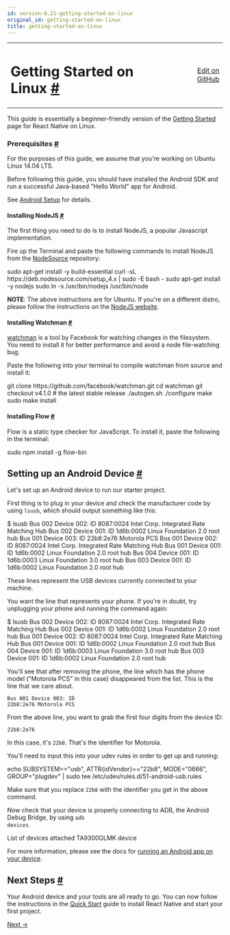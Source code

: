 ```yaml
---
id: version-0.21-getting-started-on-linux
original_id: getting-started-on-linux
title: getting-started-on-linux
---
```

<a id="content"></a><table width="100%"><tbody><tr><td><h1><a class="anchor" name="getting-started-on-linux"></a>Getting Started on Linux <a class="hash-link" href="undefined#getting-started-on-linux">#</a></h1></td><td style="text-align:right;"><a target="_blank" href="https://github.com/facebook/react-native/blob/master/docs/GettingStartedOnLinux.md">Edit on GitHub</a></td></tr></tbody></table><div><p>This guide is essentially a beginner-friendly version of the <a href="/react-native/docs/getting-started.html" target="">Getting Started</a> page for React Native on Linux.</p><h3><a class="anchor" name="prerequisites"></a>Prerequisites <a class="hash-link" href="docs/getting-started-on-linux.html#prerequisites">#</a></h3><p>For the purposes of this guide, we assume that you're working on Ubuntu Linux 14.04 LTS.</p><p>Before following this guide, you should have installed the Android SDK and run a successful Java-based "Hello World" app for Android.</p><p>See <a href="/react-native/docs/android-setup.html" target="">Android Setup</a> for details.</p><h4><a class="anchor" name="installing-nodejs"></a>Installing NodeJS <a class="hash-link" href="docs/getting-started-on-linux.html#installing-nodejs">#</a></h4><p>The first thing you need to do is to install NodeJS, a popular Javascript implementation.</p><p>Fire up the Terminal and paste the following commands to install NodeJS from the <a href="https://nodesource.com/" target="_blank">NodeSource</a> repository:</p><div class="prism language-javascript">sudo apt<span class="token operator">-</span><span class="token keyword">get</span> install <span class="token operator">-</span>y build<span class="token operator">-</span>essential
curl <span class="token operator">-</span>sL https<span class="token punctuation">:</span><span class="token operator">/</span><span class="token operator">/</span>deb<span class="token punctuation">.</span>nodesource<span class="token punctuation">.</span>com<span class="token operator">/</span>setup_4<span class="token punctuation">.</span>x <span class="token operator">|</span> sudo <span class="token operator">-</span>E bash <span class="token operator">-</span>
sudo apt<span class="token operator">-</span><span class="token keyword">get</span> install <span class="token operator">-</span>y nodejs
sudo ln <span class="token operator">-</span>s <span class="token operator">/</span>usr<span class="token operator">/</span>bin<span class="token operator">/</span>nodejs <span class="token operator">/</span>usr<span class="token operator">/</span>bin<span class="token operator">/</span>node</div><p><strong>NOTE</strong>: The above instructions are for Ubuntu. If you're on a different distro,  please follow the instructions on the <a href="https://nodejs.org/en/download/" target="_blank">NodeJS website</a>.</p><h4><a class="anchor" name="installing-watchman"></a>Installing Watchman <a class="hash-link" href="docs/getting-started-on-linux.html#installing-watchman">#</a></h4><p><a href="https://facebook.github.io/watchman/docs/install.html" target="_blank">watchman</a> is a tool by Facebook for watching changes in the filesystem. You need to install it for better performance and avoid a node file-watching bug.</p><p>Paste the following into your terminal to compile watchman from source and install it:</p><div class="prism language-javascript">git clone https<span class="token punctuation">:</span><span class="token operator">/</span><span class="token operator">/</span>github<span class="token punctuation">.</span>com<span class="token operator">/</span>facebook<span class="token operator">/</span>watchman<span class="token punctuation">.</span>git
cd watchman
git checkout v4<span class="token number">.1</span><span class="token punctuation">.</span><span class="token number">0</span>  # the latest stable release
<span class="token punctuation">.</span><span class="token operator">/</span>autogen<span class="token punctuation">.</span>sh
<span class="token punctuation">.</span><span class="token operator">/</span>configure
make
sudo make install</div><h4><a class="anchor" name="installing-flow"></a>Installing Flow <a class="hash-link" href="docs/getting-started-on-linux.html#installing-flow">#</a></h4><p>Flow is a static type checker for JavaScript. To install it, paste the following in the terminal:</p><div class="prism language-javascript">sudo npm install <span class="token operator">-</span>g flow<span class="token operator">-</span>bin</div><h2><a class="anchor" name="setting-up-an-android-device"></a>Setting up an Android Device <a class="hash-link" href="docs/getting-started-on-linux.html#setting-up-an-android-device">#</a></h2><p>Let's set up an Android device to run our starter project. </p><p>First thing is to plug in your device and check the manufacturer code by using <code>lsusb</code>, which should output something like this:</p><div class="prism language-javascript">$ lsusb
Bus <span class="token number">002</span> Device <span class="token number">002</span><span class="token punctuation">:</span> ID <span class="token number">8087</span><span class="token punctuation">:</span><span class="token number">0024</span> Intel Corp<span class="token punctuation">.</span> Integrated Rate Matching Hub
Bus <span class="token number">002</span> Device <span class="token number">001</span><span class="token punctuation">:</span> ID 1d6b<span class="token punctuation">:</span><span class="token number">0002</span> Linux Foundation <span class="token number">2.0</span> root hub
Bus <span class="token number">001</span> Device <span class="token number">003</span><span class="token punctuation">:</span> ID 22b8<span class="token punctuation">:</span><span class="token number">2e76</span> Motorola PCS 
Bus <span class="token number">001</span> Device <span class="token number">002</span><span class="token punctuation">:</span> ID <span class="token number">8087</span><span class="token punctuation">:</span><span class="token number">0024</span> Intel Corp<span class="token punctuation">.</span> Integrated Rate Matching Hub
Bus <span class="token number">001</span> Device <span class="token number">001</span><span class="token punctuation">:</span> ID 1d6b<span class="token punctuation">:</span><span class="token number">0002</span> Linux Foundation <span class="token number">2.0</span> root hub
Bus <span class="token number">004</span> Device <span class="token number">001</span><span class="token punctuation">:</span> ID 1d6b<span class="token punctuation">:</span><span class="token number">0003</span> Linux Foundation <span class="token number">3.0</span> root hub
Bus <span class="token number">003</span> Device <span class="token number">001</span><span class="token punctuation">:</span> ID 1d6b<span class="token punctuation">:</span><span class="token number">0002</span> Linux Foundation <span class="token number">2.0</span> root hub</div><p>These lines represent the USB devices currently connected to your machine.</p><p>You want the line that represents your phone. If you're in doubt, try unplugging your phone and running the command again:</p><div class="prism language-javascript">$ lsusb
Bus <span class="token number">002</span> Device <span class="token number">002</span><span class="token punctuation">:</span> ID <span class="token number">8087</span><span class="token punctuation">:</span><span class="token number">0024</span> Intel Corp<span class="token punctuation">.</span> Integrated Rate Matching Hub
Bus <span class="token number">002</span> Device <span class="token number">001</span><span class="token punctuation">:</span> ID 1d6b<span class="token punctuation">:</span><span class="token number">0002</span> Linux Foundation <span class="token number">2.0</span> root hub
Bus <span class="token number">001</span> Device <span class="token number">002</span><span class="token punctuation">:</span> ID <span class="token number">8087</span><span class="token punctuation">:</span><span class="token number">0024</span> Intel Corp<span class="token punctuation">.</span> Integrated Rate Matching Hub
Bus <span class="token number">001</span> Device <span class="token number">001</span><span class="token punctuation">:</span> ID 1d6b<span class="token punctuation">:</span><span class="token number">0002</span> Linux Foundation <span class="token number">2.0</span> root hub
Bus <span class="token number">004</span> Device <span class="token number">001</span><span class="token punctuation">:</span> ID 1d6b<span class="token punctuation">:</span><span class="token number">0003</span> Linux Foundation <span class="token number">3.0</span> root hub
Bus <span class="token number">003</span> Device <span class="token number">001</span><span class="token punctuation">:</span> ID 1d6b<span class="token punctuation">:</span><span class="token number">0002</span> Linux Foundation <span class="token number">2.0</span> root hub</div><p>You'll see that after removing the phone, the line which has the phone model ("Motorola PCS" in this case) disappeared from the list. This is the line that we care about.</p><p><code>Bus 001 Device 003: ID 22b8:2e76 Motorola PCS</code></p><p>From the above line, you want to grab the first four digits from the device ID:</p><p><code>22b8:2e76</code> </p><p>In this case, it's <code>22b8</code>. That's the identifier for Motorola.</p><p>You'll need to input this into your udev rules in order to get up and running:</p><div class="prism language-javascript">echo SUBSYSTEM<span class="token operator">==</span><span class="token string">"usb"</span><span class="token punctuation">,</span> ATTR<span class="token punctuation">{</span>idVendor<span class="token punctuation">}</span><span class="token operator">==</span><span class="token string">"22b8"</span><span class="token punctuation">,</span> MODE<span class="token operator">=</span><span class="token string">"0666"</span><span class="token punctuation">,</span> GROUP<span class="token operator">=</span><span class="token string">"plugdev"</span> <span class="token operator">|</span> sudo tee <span class="token operator">/</span>etc<span class="token operator">/</span>udev<span class="token operator">/</span>rules<span class="token punctuation">.</span>d<span class="token operator">/</span><span class="token number">51</span><span class="token operator">-</span>android<span class="token operator">-</span>usb<span class="token punctuation">.</span>rules</div><p>Make sure that you replace <code>22b8</code> with the identifier you get in the above command.</p><p>Now check that your device is properly connecting to ADB, the Android Debug Bridge, by using <code>adb devices</code>.</p><div class="prism language-javascript">List of devices attached
TA9300GLMK    device</div><p>For more information, please see the docs for <a href="/react-native/docs/running-on-device-android.html" target="">running an Android app on your device</a>.</p><h2><a class="anchor" name="next-steps"></a>Next Steps <a class="hash-link" href="docs/getting-started-on-linux.html#next-steps">#</a></h2><p>Your Android device and your tools are all ready to go. You can now follow the instructions in the <a href="http://facebook.github.io/react-native/docs/getting-started.html#quick-start" target="_blank">Quick Start</a> guide to install React Native and start your first project.</p></div><div class="docs-prevnext"><a class="docs-next" href="android-setup.html#content">Next →</a></div>